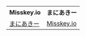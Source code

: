 
<table>
  <tr>
    <th>Misskey.io</th>
    <th>まにあきー</th>
  </tr>
  <tr>
    <td><a rel="me" href="https://misskey.io/@nemuimon" target="_blank" rel="noreferrer noopener">まにあきー</a></td>
    <td><a rel="me" href="https://maniakey.com/@YuruSanyagi" target="_blank" rel="noreferrer noopener">Misskey.io</a></td>
  </tr>
</table>